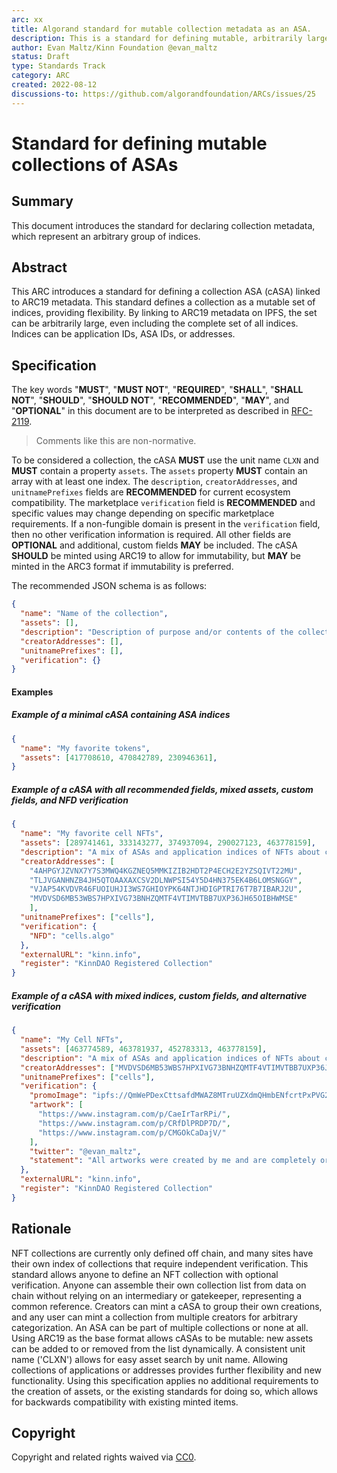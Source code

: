 ```yaml
---
arc: xx
title: Algorand standard for mutable collection metadata as an ASA.
description: This is a standard for defining mutable, arbitrarily large collections of ASAs.
author: Evan Maltz/Kinn Foundation @evan_maltz
status: Draft
type: Standards Track
category: ARC
created: 2022-08-12
discussions-to: https://github.com/algorandfoundation/ARCs/issues/25
---
```


# Standard for defining mutable collections of ASAs

## Summary

This document introduces the standard for declaring collection metadata, which represent an arbitrary group of indices.

## Abstract

This ARC introduces a standard for defining a collection ASA (cASA) linked to ARC19 metadata. This standard defines a collection as a mutable set of indices, providing flexibility. By linking to ARC19 metadata on IPFS, the set can be arbitrarily large, even including the complete set of all indices. Indices can be application IDs, ASA IDs, or addresses.  

## Specification

The key words "**MUST**", "**MUST NOT**", "**REQUIRED**", "**SHALL**", "**SHALL NOT**", "**SHOULD**", "**SHOULD NOT**", "**RECOMMENDED**", "**MAY**", and "**OPTIONAL**" in this document are to be interpreted as described in [RFC-2119](https://www.ietf.org/rfc/rfc2119.txt).

> Comments like this are non-normative.

To be considered a collection, the cASA **MUST** use the unit name `CLXN` and **MUST** contain a property `assets`. The `assets` property **MUST** contain an array with at least one index. The `description`, `creatorAddresses`, and `unitnamePrefixes` fields are **RECOMMENDED** for current ecosystem compatibility. The marketplace `verification` field is **RECOMMENDED** and specific values may change depending on specific marketplace requirements. If a non-fungible domain is present in the `verification` field, then no other verification information is required. All other fields are **OPTIONAL** and additional, custom fields **MAY** be included. The cASA **SHOULD** be minted using ARC19 to allow for immutability, but **MAY** be minted in the ARC3 format if immutability is preferred.

The recommended JSON schema is as follows:

```json
{
  "name": "Name of the collection",
  "assets": [],
  "description": "Description of purpose and/or contents of the collection",
  "creatorAddresses": [],
  "unitnamePrefixes": [],
  "verification": {}
}
```

#### Examples

##### Example of a minimal cASA containing ASA indices

```json
{
  "name": "My favorite tokens",
  "assets": [417708610, 470842789, 230946361],
}
```

##### Example of a cASA with all recommended fields, mixed assets, custom fields, and NFD verification

```json
{
  "name": "My favorite cell NFTs",
  "assets": [289741461, 333143277, 374937094, 290027123, 463778159],
  "description": "A mix of ASAs and application indices of NFTs about cells.",
  "creatorAddresses": [
    "4AHPGYJZVNX7Y7S3MWQ4KGZNEQ5MMKIZIB2HDT2P4ECH2E2YZSQIVT22MU", 
    "TLJVGANHNZB4JH5QTOAAXAXCSV2DLNWPSI54Y5D4HN375EK4B6LOMSNGGY",
    "VJAP54KVDVR46FUOIUHJI3WS7GHIOYPK64NTJHDIGPTRI76T7B7IBARJ2U",
    "MVDVSD6MB53WBS7HPXIVG73BNHZQMTF4VTIMVTBB7UXP36JH65OIBHWMSE"
    ],
  "unitnamePrefixes": ["cells"],
  "verification": {
    "NFD": "cells.algo"
  },
  "externalURL": "kinn.info",
  "register": "KinnDAO Registered Collection"
}
```

##### Example of a cASA with mixed indices, custom fields, and alternative verification

```json
{
  "name": "My Cell NFTs",
  "assets": [463774589, 463781937, 452783313, 463778159],
  "description": "A mix of ASAs and application indices of NFTs about cells.",
  "creatorAddresses": ["MVDVSD6MB53WBS7HPXIVG73BNHZQMTF4VTIMVTBB7UXP36JH65OIBHWMSE"],
  "unitnamePrefixes": ["cells"],
  "verification": {
    "promoImage": "ipfs://QmWePDexCttsafdMWAZ8MTruUZXdmQHmbENfcrtPxPVG2h",
    "artwork": [
      "https://www.instagram.com/p/CaeIrTarRPi/", 
      "https://www.instagram.com/p/CRfDlPRDP7D/",
      "https://www.instagram.com/p/CMGOkCaDajV/"
    ],
    "twitter": "@evan_maltz",
    "statement": "All artworks were created by me and are completely original."
  },
  "externalURL": "kinn.info",
  "register": "KinnDAO Registered Collection"
}
```

## Rationale

NFT collections are currently only defined off chain, and many sites have their own index of collections that require independent verification. This standard allows anyone to define an NFT collection with optional verification. Anyone can assemble their own collection list from data on chain without relying on an intermediary or gatekeeper, representing a common reference. Creators can mint a cASA to group their own creations, and any user can mint a collection from multiple creators for arbitrary categorization. An ASA can be part of multiple collections or none at all. Using ARC19 as the base format allows cASAs to be mutable: new assets can be added to or removed from the list dynamically. A consistent unit name ('CLXN') allows for easy asset search by unit name. Allowing collections of applications or addresses provides further flexibility and new functionality. Using this specification applies no additional requirements to the creation of assets, or the existing standards for doing so, which allows for backwards compatibility with existing minted items.

## Copyright

Copyright and related rights waived via [CC0](https://creativecommons.org/publicdomain/zero/1.0/).
